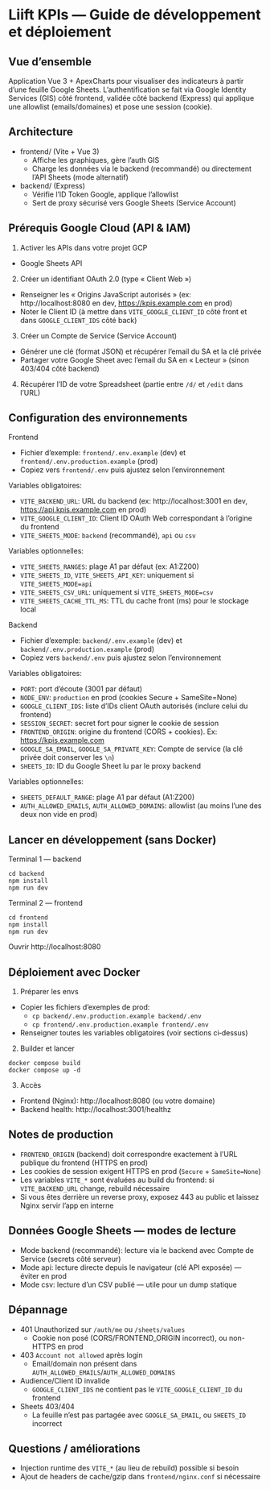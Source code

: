 Liift KPIs — Guide de développement et déploiement
=================================================

Vue d’ensemble
--------------
Application Vue 3 + ApexCharts pour visualiser des indicateurs à partir d’une feuille Google Sheets.
L’authentification se fait via Google Identity Services (GIS) côté frontend, validée côté backend (Express) qui applique une allowlist (emails/domaines) et pose une session (cookie).

Architecture
------------
- frontend/ (Vite + Vue 3)
  - Affiche les graphiques, gère l’auth GIS
  - Charge les données via le backend (recommandé) ou directement l’API Sheets (mode alternatif)
- backend/ (Express)
  - Vérifie l’ID Token Google, applique l’allowlist
  - Sert de proxy sécurisé vers Google Sheets (Service Account)

Prérequis Google Cloud (API & IAM)
----------------------------------
1) Activer les APIs dans votre projet GCP
- Google Sheets API

2) Créer un identifiant OAuth 2.0 (type « Client Web »)
- Renseigner les « Origins JavaScript autorisés » (ex: http://localhost:8080 en dev, https://kpis.example.com en prod)
- Noter le Client ID (à mettre dans `VITE_GOOGLE_CLIENT_ID` côté front et dans `GOOGLE_CLIENT_IDS` côté back)

3) Créer un Compte de Service (Service Account)
- Générer une clé (format JSON) et récupérer l’email du SA et la clé privée
- Partager votre Google Sheet avec l’email du SA en « Lecteur » (sinon 403/404 côté backend)

4) Récupérer l’ID de votre Spreadsheet (partie entre `/d/` et `/edit` dans l’URL)

Configuration des environnements
--------------------------------

Frontend
- Fichier d’exemple: `frontend/.env.example` (dev) et `frontend/.env.production.example` (prod)
- Copiez vers `frontend/.env` puis ajustez selon l’environnement

Variables obligatoires:
- `VITE_BACKEND_URL`: URL du backend (ex: http://localhost:3001 en dev, https://api.kpis.example.com en prod)
- `VITE_GOOGLE_CLIENT_ID`: Client ID OAuth Web correspondant à l’origine du frontend
- `VITE_SHEETS_MODE`: `backend` (recommandé), `api` ou `csv`

Variables optionnelles:
- `VITE_SHEETS_RANGES`: plage A1 par défaut (ex: A1:Z200)
- `VITE_SHEETS_ID`, `VITE_SHEETS_API_KEY`: uniquement si `VITE_SHEETS_MODE=api`
- `VITE_SHEETS_CSV_URL`: uniquement si `VITE_SHEETS_MODE=csv`
- `VITE_SHEETS_CACHE_TTL_MS`: TTL du cache front (ms) pour le stockage local

Backend
- Fichier d’exemple: `backend/.env.example` (dev) et `backend/.env.production.example` (prod)
- Copiez vers `backend/.env` puis ajustez selon l’environnement

Variables obligatoires:
- `PORT`: port d’écoute (3001 par défaut)
- `NODE_ENV`: `production` en prod (cookies Secure + SameSite=None)
- `GOOGLE_CLIENT_IDS`: liste d’IDs client OAuth autorisés (inclure celui du frontend)
- `SESSION_SECRET`: secret fort pour signer le cookie de session
- `FRONTEND_ORIGIN`: origine du frontend (CORS + cookies). Ex: https://kpis.example.com
- `GOOGLE_SA_EMAIL`, `GOOGLE_SA_PRIVATE_KEY`: Compte de service (la clé privée doit conserver les `\n`)
- `SHEETS_ID`: ID du Google Sheet lu par le proxy backend

Variables optionnelles:
- `SHEETS_DEFAULT_RANGE`: plage A1 par défaut (A1:Z200)
- `AUTH_ALLOWED_EMAILS`, `AUTH_ALLOWED_DOMAINS`: allowlist (au moins l’une des deux non vide en prod)

Lancer en développement (sans Docker)
-------------------------------------
Terminal 1 — backend
```
cd backend
npm install
npm run dev
```

Terminal 2 — frontend
```
cd frontend
npm install
npm run dev
```

Ouvrir http://localhost:8080

Déploiement avec Docker
-----------------------
1) Préparer les envs
- Copier les fichiers d’exemples de prod:
  - `cp backend/.env.production.example backend/.env`
  - `cp frontend/.env.production.example frontend/.env`
- Renseigner toutes les variables obligatoires (voir sections ci‑dessus)

2) Builder et lancer
```
docker compose build
docker compose up -d
```

3) Accès
- Frontend (Nginx): http://localhost:8080 (ou votre domaine)
- Backend health: http://localhost:3001/healthz

Notes de production
-------------------
- `FRONTEND_ORIGIN` (backend) doit correspondre exactement à l’URL publique du frontend (HTTPS en prod)
- Les cookies de session exigent HTTPS en prod (`Secure` + `SameSite=None`)
- Les variables `VITE_*` sont évaluées au build du frontend: si `VITE_BACKEND_URL` change, rebuild nécessaire
- Si vous êtes derrière un reverse proxy, exposez 443 au public et laissez Nginx servir l’app en interne

Données Google Sheets — modes de lecture
----------------------------------------
- Mode backend (recommandé): lecture via le backend avec Compte de Service (secrets côté serveur)
- Mode api: lecture directe depuis le navigateur (clé API exposée) — éviter en prod
- Mode csv: lecture d’un CSV publié — utile pour un dump statique

Dépannage
---------
- 401 Unauthorized sur `/auth/me` ou `/sheets/values`
  - Cookie non posé (CORS/FRONTEND_ORIGIN incorrect), ou non-HTTPS en prod
- 403 `Account not allowed` après login
  - Email/domain non présent dans `AUTH_ALLOWED_EMAILS`/`AUTH_ALLOWED_DOMAINS`
- Audience/Client ID invalide
  - `GOOGLE_CLIENT_IDS` ne contient pas le `VITE_GOOGLE_CLIENT_ID` du frontend
- Sheets 403/404
  - La feuille n’est pas partagée avec `GOOGLE_SA_EMAIL`, ou `SHEETS_ID` incorrect

Questions / améliorations
-------------------------
- Injection runtime des `VITE_*` (au lieu de rebuild) possible si besoin
- Ajout de headers de cache/gzip dans `frontend/nginx.conf` si nécessaire
